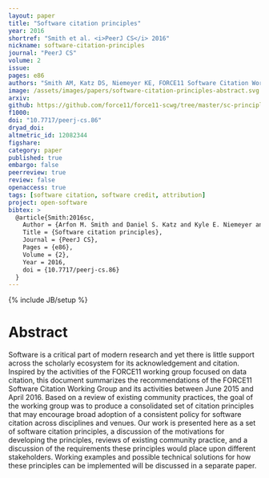```yaml
---
layout: paper
title: "Software citation principles"
year: 2016
shortref: "Smith et al. <i>PeerJ CS</i> 2016"
nickname: software-citation-principles
journal: "PeerJ CS"
volume: 2
issue:
pages: e86
authors: "Smith AM, Katz DS, Niemeyer KE, FORCE11 Software Citation Working Group"
image: /assets/images/papers/software-citation-principles-abstract.svg
arxiv:
github: https://github.com/force11/force11-scwg/tree/master/sc-principles
f1000:
doi: "10.7717/peerj-cs.86"
dryad_doi:
altmetric_id: 12082344
figshare:
category: paper
published: true
embargo: false
peerreview: true
review: false
openaccess: true
tags: [software citation, software credit, attribution]
project: open-software
bibtex: >
  @article{Smith:2016sc,
    Author = {Arfon M. Smith and Daniel S. Katz and Kyle E. Niemeyer and {FORCE11 Software Citation Working Group}},
    Title = {Software citation principles},
    Journal = {PeerJ CS},
    Pages = {e86},
    Volume = {2},
    Year = 2016,
    doi = {10.7717/peerj-cs.86}
  }
---
```

{% include JB/setup %}

# Abstract

Software is a critical part of modern research and yet there is little support across the scholarly ecosystem for its acknowledgement and citation. Inspired by the activities of the FORCE11 working group focused on data citation, this document summarizes the recommendations of the FORCE11 Software Citation Working Group and its activities between June 2015 and April 2016. Based on a review of existing community practices, the goal of the working group was to produce a consolidated set of citation principles that may encourage broad adoption of a consistent policy for software citation across disciplines and venues. Our work is presented here as a set of software citation principles, a discussion of the motivations for developing the principles, reviews of existing community practice, and a discussion of the requirements these principles would place upon different stakeholders. Working examples and possible technical solutions for how these principles can be implemented will be discussed in a separate paper.
